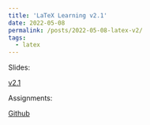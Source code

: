 ```yaml
---
title: 'LaTeX Learning v2.1'
date: 2022-05-08
permalink: /posts/2022-05-08-latex-v2/
tags:
  - latex
---
```


Slides: 

[v2.1](https://github.com/soroushomidvar/latex-learning/blob/master/LaTeX%20Learning%20-%20v2.1.pdf)


Assignments:

[Github](https://github.com/soroushomidvar/latex-learning)

